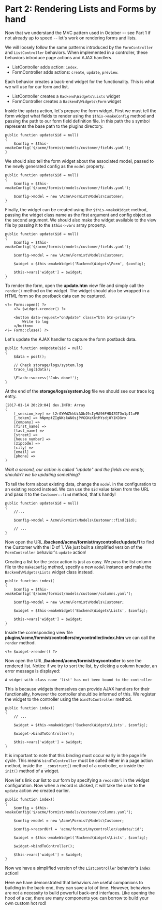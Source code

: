 # Part 2: Rendering Lists and Forms by hand

Now that we understand the MVC pattern used in October -- see Part 1 if not already up to speed -- let's work on rendering forms and lists.

We will loosely follow the same patterns introduced by the `FormController` and `ListController` behaviors. When implemented in a controller, these behaviors introduce page actions and AJAX handlers.

- ListController adds action: `index`.
- FormController adds actions: `create`, `update`, `preview`.

Each behavior creates a back-end widget for the functionality. This is what we will use for our form and list.

- ListController creates a `Backend\Widgets\Lists` widget
- FormController creates a `Backend\Widgets\Form` widget

Inside the `update` action, let's prepare the form widget. First we must tell the form widget what fields to render using the `$this->makeConfig` method and passing the path to our form field definition file. In this path the `$` symbol represents the base path to the plugins directory.

    public function update($id = null)
    {
        $config = $this->makeConfig('$/acme/formist/models/customer/fields.yaml');
    }

We should also tell the form widget about the associated model, passed to the newly generated config as the `model` property.

    public function update($id = null)
    {
        $config = $this->makeConfig('$/acme/formist/models/customer/fields.yaml');

        $config->model = new \Acme\Formist\Models\Customer;
    }

Finally, the widget can be created using the `$this->makeWidget` method, passing the widget class name as the first argument and config object as the second argument. We should also make the widget available to the view file by passing it to the `$this->vars` array property.

    public function update($id = null)
    {
        $config = $this->makeConfig('$/acme/formist/models/customer/fields.yaml');

        $config->model = new \Acme\Formist\Models\Customer;

        $widget = $this->makeWidget('Backend\Widgets\Form', $config);

        $this->vars['widget'] = $widget;
    }

To render the form, open the **update.htm** view file and simply call the `render()` method on the widget. The widget should also be wrapped in a HTML form so the postback data can be captured.

    <?= Form::open() ?>
        <?= $widget->render() ?>

        <button data-request="onUpdate" class="btn btn-primary">
            Write to log
        </button>
    <?= Form::close() ?>

Let's update the AJAX handler to capture the form postback data.

    public function onUpdate($id = null)
    {
        $data = post();

        // Check storage/logs/system.log
        trace_log($data);

        \Flash::success('Jobs done!');
    }

At the end of the **storage/logs/system.log** file we should see our trace log entry.

    [2017-01-14 20:29:04] dev.INFO: Array
    (
        [_session_key] => l2rGYWWZhhUiAGb49sIy9A96FHD4ZGTOn1pI1uFE
        [_token] => hNpmptZIgNKskWN0sjPVGGKeXktMYsdj0Y1KD8rx
        [company] => 
        [first_name] => 
        [last_name] => 
        [street] => 
        [house_number] => 
        [zipcode] => 
        [city] => 
        [email] => 
        [phone] => 
    )

*Wait a second, our action is called "update" and the fields are empty, shouldn't we be updating something?*

To tell the form about existing data, change the `model` in the configuration to an existing record instead. We can use the `$id` value taken from the URL and pass it to the `Customer::find` method, that's handy!

    public function update($id = null)
    {
        //...

        $config->model = Acme\Formist\Models\Customer::find($id);

        // ...
    }

Now open the URL **/backend/acme/formist/mycontroller/update/1** to find the Customer with the ID of 1. We just built a simplified version of the `FormController` behavior's `update` action!

Creating a list for the `index` action is just as easy. We pass the list column file to the `makeConfig` method, specify a new `model` instance and make the `Backend\Widgets\Lists` widget class instead.

    public function index()
    {
        $config = $this->makeConfig('$/acme/formist/models/customer/columns.yaml');

        $config->model = new \Acme\Formist\Models\Customer;

        $widget = $this->makeWidget('Backend\Widgets\Lists', $config);

        $this->vars['widget'] = $widget;
    }

Inside the corresponding view file **plugins/acme/formist/controllers/mycontroller/index.htm** we can call the `render` method.

    <?= $widget->render() ?>

Now open the URL **/backend/acme/formist/mycontroller** to see the rendered list. Notice if we try to sort the list, by clicking a column header, an error message is displayed:

    A widget with class name 'list' has not been bound to the controller

This is because widgets themselves can provide AJAX handlers for their functionality, however the controller should be informed of this. We register the widget to the controller using the `bindToController` method.

    public function index()
    {
        // ...

        $widget = $this->makeWidget('Backend\Widgets\Lists', $config);

        $widget->bindToController();

        $this->vars['widget'] = $widget;
    }

It is important to note that this binding must occur early in the page life cycle. This means `bindToController` must be called either in a page action method, inside the `__construct()` method of a controller, or inside the `init()` method of a widget.

Now let's link our list to our form by specifying a `recordUrl` in the widget configuration. Now when a record is clicked, it will take the user to the `update` action we created earlier.

    public function index()
    {
        $config = $this->makeConfig('$/acme/formist/models/customer/columns.yaml');

        $config->model = new \Acme\Formist\Models\Customer;

        $config->recordUrl = 'acme/formist/mycontroller/update/:id';

        $widget = $this->makeWidget('Backend\Widgets\Lists', $config);

        $widget->bindToController();

        $this->vars['widget'] = $widget;
    }

Now we have a simplified version of the `ListController` behavior's `index` action!

Here we have demonstrated that behaviors are useful companions to building in the back-end, they can save a lot of time. However, behaviors are not a necessity to build powerful back-end interfaces. Like opening the hood of a car, there are many components you can borrow to build your own custom hot rod!
